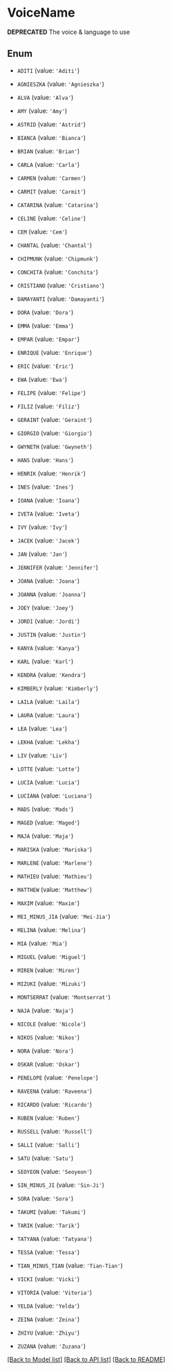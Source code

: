 # VoiceName

<strong>DEPRECATED</strong> The voice & language to use

## Enum

* `ADITI` (value: `'Aditi'`)

* `AGNIESZKA` (value: `'Agnieszka'`)

* `ALVA` (value: `'Alva'`)

* `AMY` (value: `'Amy'`)

* `ASTRID` (value: `'Astrid'`)

* `BIANCA` (value: `'Bianca'`)

* `BRIAN` (value: `'Brian'`)

* `CARLA` (value: `'Carla'`)

* `CARMEN` (value: `'Carmen'`)

* `CARMIT` (value: `'Carmit'`)

* `CATARINA` (value: `'Catarina'`)

* `CELINE` (value: `'Celine'`)

* `CEM` (value: `'Cem'`)

* `CHANTAL` (value: `'Chantal'`)

* `CHIPMUNK` (value: `'Chipmunk'`)

* `CONCHITA` (value: `'Conchita'`)

* `CRISTIANO` (value: `'Cristiano'`)

* `DAMAYANTI` (value: `'Damayanti'`)

* `DORA` (value: `'Dora'`)

* `EMMA` (value: `'Emma'`)

* `EMPAR` (value: `'Empar'`)

* `ENRIQUE` (value: `'Enrique'`)

* `ERIC` (value: `'Eric'`)

* `EWA` (value: `'Ewa'`)

* `FELIPE` (value: `'Felipe'`)

* `FILIZ` (value: `'Filiz'`)

* `GERAINT` (value: `'Geraint'`)

* `GIORGIO` (value: `'Giorgio'`)

* `GWYNETH` (value: `'Gwyneth'`)

* `HANS` (value: `'Hans'`)

* `HENRIK` (value: `'Henrik'`)

* `INES` (value: `'Ines'`)

* `IOANA` (value: `'Ioana'`)

* `IVETA` (value: `'Iveta'`)

* `IVY` (value: `'Ivy'`)

* `JACEK` (value: `'Jacek'`)

* `JAN` (value: `'Jan'`)

* `JENNIFER` (value: `'Jennifer'`)

* `JOANA` (value: `'Joana'`)

* `JOANNA` (value: `'Joanna'`)

* `JOEY` (value: `'Joey'`)

* `JORDI` (value: `'Jordi'`)

* `JUSTIN` (value: `'Justin'`)

* `KANYA` (value: `'Kanya'`)

* `KARL` (value: `'Karl'`)

* `KENDRA` (value: `'Kendra'`)

* `KIMBERLY` (value: `'Kimberly'`)

* `LAILA` (value: `'Laila'`)

* `LAURA` (value: `'Laura'`)

* `LEA` (value: `'Lea'`)

* `LEKHA` (value: `'Lekha'`)

* `LIV` (value: `'Liv'`)

* `LOTTE` (value: `'Lotte'`)

* `LUCIA` (value: `'Lucia'`)

* `LUCIANA` (value: `'Luciana'`)

* `MADS` (value: `'Mads'`)

* `MAGED` (value: `'Maged'`)

* `MAJA` (value: `'Maja'`)

* `MARISKA` (value: `'Mariska'`)

* `MARLENE` (value: `'Marlene'`)

* `MATHIEU` (value: `'Mathieu'`)

* `MATTHEW` (value: `'Matthew'`)

* `MAXIM` (value: `'Maxim'`)

* `MEI_MINUS_JIA` (value: `'Mei-Jia'`)

* `MELINA` (value: `'Melina'`)

* `MIA` (value: `'Mia'`)

* `MIGUEL` (value: `'Miguel'`)

* `MIREN` (value: `'Miren'`)

* `MIZUKI` (value: `'Mizuki'`)

* `MONTSERRAT` (value: `'Montserrat'`)

* `NAJA` (value: `'Naja'`)

* `NICOLE` (value: `'Nicole'`)

* `NIKOS` (value: `'Nikos'`)

* `NORA` (value: `'Nora'`)

* `OSKAR` (value: `'Oskar'`)

* `PENELOPE` (value: `'Penelope'`)

* `RAVEENA` (value: `'Raveena'`)

* `RICARDO` (value: `'Ricardo'`)

* `RUBEN` (value: `'Ruben'`)

* `RUSSELL` (value: `'Russell'`)

* `SALLI` (value: `'Salli'`)

* `SATU` (value: `'Satu'`)

* `SEOYEON` (value: `'Seoyeon'`)

* `SIN_MINUS_JI` (value: `'Sin-Ji'`)

* `SORA` (value: `'Sora'`)

* `TAKUMI` (value: `'Takumi'`)

* `TARIK` (value: `'Tarik'`)

* `TATYANA` (value: `'Tatyana'`)

* `TESSA` (value: `'Tessa'`)

* `TIAN_MINUS_TIAN` (value: `'Tian-Tian'`)

* `VICKI` (value: `'Vicki'`)

* `VITORIA` (value: `'Vitoria'`)

* `YELDA` (value: `'Yelda'`)

* `ZEINA` (value: `'Zeina'`)

* `ZHIYU` (value: `'Zhiyu'`)

* `ZUZANA` (value: `'Zuzana'`)

[[Back to Model list]](../README.md#documentation-for-models) [[Back to API list]](../README.md#documentation-for-api-endpoints) [[Back to README]](../README.md)


